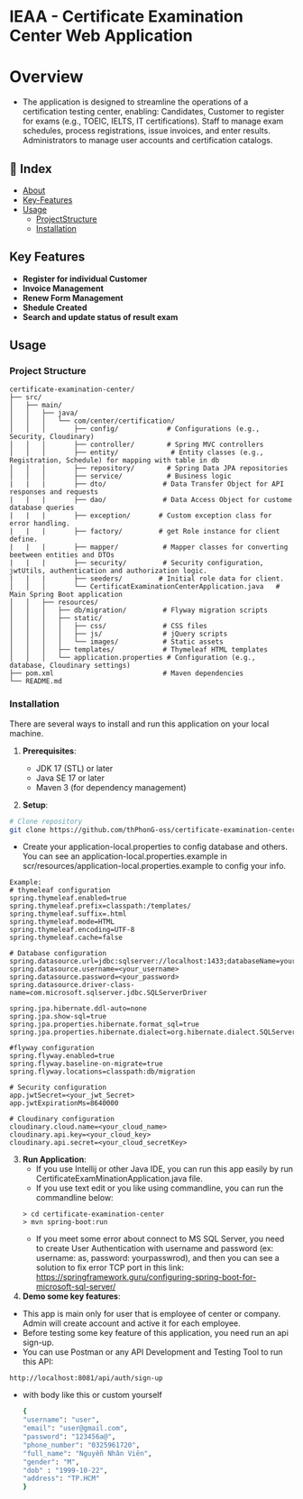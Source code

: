 # IEAA - Certificate Examination Center Web Application
# Overview
- The application is designed to streamline the operations of a certification testing center, enabling:
Candidates, Customer to register for exams (e.g., TOEIC, IELTS, IT certifications).
Staff to manage exam schedules, process registrations, issue invoices, and enter results.
Administrators to manage user accounts and certification catalogs.

## :ledger: Index
- [About](#about)
- [Key-Features](#key-features)
- [Usage](#zap-usage)
  - [ProjectStructure](#project_structure)
  - [Installation](#electric_plug-installation)

## Key Features
- **Register for individual Customer**
- **Invoice Management**
- **Renew Form Management**
- **Shedule Created**
- **Search and update status of result exam**

## Usage
### Project Structure
```
certificate-examination-center/
├── src/
│   ├── main/
│   │   ├── java/
│   │   │   └── com/center/certification/
│   │   │       ├── config/            # Configurations (e.g., Security, Cloudinary)
│   │   │       ├── controller/        # Spring MVC controllers
│   │   │       ├── entity/             # Entity classes (e.g., Registration, Schedule) for mapping with table in db
│   │   │       ├── repository/        # Spring Data JPA repositories
│   │   │       ├── service/           # Business logic
|   |   |       ├── dto/              # Data Transfer Object for API responses and requests
|   |   |       ├── dao/              # Data Access Object for custome database queries
|   |   |       ├── exception/       # Custom exception class for error handling.
|   |   |       ├── factory/         # get Role instance for client define.
|   |   |       ├── mapper/           # Mapper classes for converting beetween entities and DTOs
|   |   |       ├── security/         # Security configuration, jwtUtils, authentication and authorization logic.
|   |   |       ├── seeders/         # Initial role data for client.
│   │   │       └── CertificatExaminationCenterApplication.java   # Main Spring Boot application
│   │   ├── resources/
│   │   │   ├── db/migration/         # Flyway migration scripts
│   │   │   ├── static/
│   │   │   │   ├── css/              # CSS files
│   │   │   │   ├── js/               # jQuery scripts
│   │   │   │   └── images/           # Static assets
│   │   │   ├── templates/            # Thymeleaf HTML templates
│   │   │   └── application.properties # Configuration (e.g., database, Cloudinary settings)
├── pom.xml                           # Maven dependencies
└── README.md
```
### Installation
There are several ways to install and run this application on your local machine.
1. **Prerequisites**:
   - JDK 17 (STL) or later
   - Java SE 17 or later
   - Maven 3 (for dependency management)

2. **Setup**:
```bash
# Clone repository
git clone https://github.com/thPhonG-oss/certificate-examination-center
```
- Create your application-local.properties to config database and others. You can see an application-local.properties.example in scr/resources/application-local.properties.example to config your info.
```shell
Example:
# thymeleaf configuration
spring.thymeleaf.enabled=true
spring.thymeleaf.prefix=classpath:/templates/
spring.thymeleaf.suffix=.html
spring.thymeleaf.mode=HTML
spring.thymeleaf.encoding=UTF-8
spring.thymeleaf.cache=false

# Database configuration
spring.datasource.url=jdbc:sqlserver://localhost:1433;databaseName=your_DB_name;encrypt=true;trustServerCertificate=true
spring.datasource.username=<your_username>
spring.datasource.password=<your_password>
spring.datasource.driver-class-name=com.microsoft.sqlserver.jdbc.SQLServerDriver

spring.jpa.hibernate.ddl-auto=none
spring.jpa.show-sql=true
spring.jpa.properties.hibernate.format_sql=true
spring.jpa.properties.hibernate.dialect=org.hibernate.dialect.SQLServerDialect

#flyway configuration
spring.flyway.enabled=true
spring.flyway.baseline-on-migrate=true
spring.flyway.locations=classpath:db/migration

# Security configuration
app.jwtSecret=<your_jwt_Secret>
app.jwtExpirationMs=8640000

# Cloudinary configuration
cloudinary.cloud.name=<your_cloud_name>
cloudinary.api.key=<your_cloud_key>
cloudinary.api.secret=<your_cloud_secretKey>

```
3. **Run Application**:
   - If you use Intellij or other Java IDE, you can run this app easily by run CertificateExamMinationApplication.java file.
   - If you use text edit or you like using commandline, you can run the commandline below:
   ```shell
   > cd certificate-examination-center
   > mvn spring-boot:run
   ```
   - If you meet some error about connect to MS SQL Server, you need to create User Authentication with username and password (ex: username: as, password: yourpasswrod), and then you can see a solution to fix error TCP port in this link: https://springframework.guru/configuring-spring-boot-for-microsoft-sql-server/
5. **Demo some key features**:
  - This app is main only for user that is employee of center or company. Admin will create account and active it for each employee.
  - Before testing some key feature of this application, you need run an api sign-up.
  - You can use Postman or any API Development and Testing Tool to run this API:
  ```bass
  http://localhost:8081/api/auth/sign-up
  ```
  - with body like this or custom yourself
    ```bash
    {
    "username": "user",
    "email": "user@gmail.com",
    "password": "123456a@",
    "phone_number": "0325961720",
    "full_name": "Nguyễn Nhân Viên",
    "gender": "M",
    "dob" : "1999-10-22",
    "address": "TP.HCM"
    }
    ```
